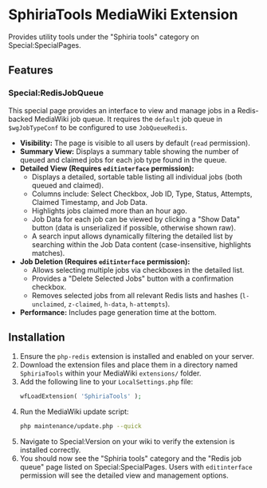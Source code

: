 # SphiriaTools MediaWiki Extension

Provides utility tools under the "Sphiria tools" category on Special:SpecialPages.

## Features

### Special:RedisJobQueue

This special page provides an interface to view and manage jobs in a Redis-backed MediaWiki job queue. It requires the `default` job queue in `$wgJobTypeConf` to be configured to use `JobQueueRedis`.

*   **Visibility:** The page is visible to all users by default (`read` permission).
*   **Summary View:** Displays a summary table showing the number of queued and claimed jobs for each job type found in the queue.
*   **Detailed View (Requires `editinterface` permission):**
    *   Displays a detailed, sortable table listing all individual jobs (both queued and claimed).
    *   Columns include: Select Checkbox, Job ID, Type, Status, Attempts, Claimed Timestamp, and Job Data.
    *   Highlights jobs claimed more than an hour ago.
    *   Job Data for each job can be viewed by clicking a "Show Data" button (data is unserialized if possible, otherwise shown raw).
    *   A search input allows dynamically filtering the detailed list by searching within the Job Data content (case-insensitive, highlights matches).
*   **Job Deletion (Requires `editinterface` permission):**
    *   Allows selecting multiple jobs via checkboxes in the detailed list.
    *   Provides a "Delete Selected Jobs" button with a confirmation checkbox.
    *   Removes selected jobs from all relevant Redis lists and hashes (`l-unclaimed`, `z-claimed`, `h-data`, `h-attempts`).
*   **Performance:** Includes page generation time at the bottom.

## Installation

1.  Ensure the `php-redis` extension is installed and enabled on your server.
2.  Download the extension files and place them in a directory named `SphiriaTools` within your MediaWiki `extensions/` folder.
3.  Add the following line to your `LocalSettings.php` file:
    ```php
    wfLoadExtension( 'SphiriaTools' );
    ```
5.  Run the MediaWiki update script:
    ```bash
    php maintenance/update.php --quick
    ```
6.  Navigate to Special:Version on your wiki to verify the extension is installed correctly.
7.  You should now see the "Sphiria tools" category and the "Redis job queue" page listed on Special:SpecialPages. Users with `editinterface` permission will see the detailed view and management options.
